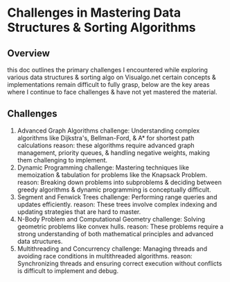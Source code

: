 # Challenges in Mastering Data Structures & Sorting Algorithms

## Overview
this doc outlines the primary challenges I encountered while exploring various data structures & sorting algo on Visualgo.net certain concepts & implementations remain difficult to fully grasp, below are the key areas where I continue to face challenges & have not yet mastered the material.

## Challenges

1. Advanced Graph Algorithms
challenge: Understanding complex algorithms like Dijkstra's, Bellman-Ford, & A* for shortest path calculations
reason: these algorithms require advanced graph management, priority queues, & handling negative weights, making them challenging to implement.
2. Dynamic Programming
challenge: Mastering techniques like memoization & tabulation for problems like the Knapsack Problem.
reason: Breaking down problems into subproblems & deciding between greedy algorithms & dynamic programming is conceptually difficult.
3. Segment and Fenwick Trees
challenge: Performing range queries and updates efficiently.
reason: These trees involve complex indexing and updating strategies that are hard to master.
4. N-Body Problem and Computational Geometry
challenge: Solving geometric problems like convex hulls.
reason: These problems require a strong understanding of both mathematical principles and advanced data structures.
5. Multithreading and Concurrency
challenge: Managing threads and avoiding race conditions in multithreaded algorithms.
reason: Synchronizing threads and ensuring correct execution without conflicts is difficult to implement and debug.